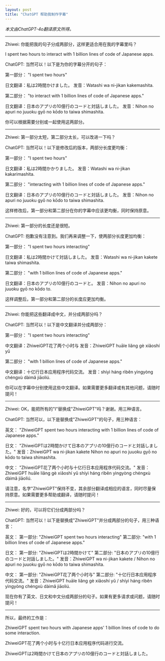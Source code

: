 ```yaml
---
layout: post
title: "ChatGPT 帮助我制作字幕"
---
```


*本文由ChatGPT-4o翻译原文所得。*

---

Zhiwei: 你能把我的句子分成两部分，这样更适合用在我的字幕里吗？

I spent two hours to interact with 1 billion lines of code of Japanese apps.

ChatGPT: 当然可以！以下是为你的字幕分开的句子：

第一部分：
"I spent two hours"

日文翻译：私は2時間かけました。
发音：Watashi wa ni-jikan kakemashita.

第二部分：
"to interact with 1 billion lines of code of Japanese apps."

日文翻译：日本のアプリの10億行のコードと対話しました。
发音：Nihon no apuri no juuoku gyō no kōdo to taiwa shimashita.

你可以根据需要分别或一起使用这两部分。

---

Zhiwei: 第一部分太短，第二部分太长，可以改进一下吗？

ChatGPT: 当然可以！以下是修改后的版本，两部分长度更均衡：

第一部分：
"I spent two hours"

日文翻译：私は2時間かかりました。
发音：Watashi wa ni-jikan kakarimashita.

第二部分：
"interacting with 1 billion lines of code of Japanese apps."

日文翻译：日本のアプリの10億行のコードと対話しました。
发音：Nihon no apuri no juuoku gyō no kōdo to taiwa shimashita.

这样修改后，第一部分和第二部分在你的字幕中应该更均衡，同时保持原意。

---

Zhiwei: 第一部分的长度还是很短。

ChatGPT: 抱歉没有注意到。我们再来调整一下，使两部分长度更加均衡：

第一部分：
"I spent two hours interacting"

日文翻译：私は2時間かけて対話しました。
发音：Watashi wa ni-jikan kakete taiwa shimashita.

第二部分：
"with 1 billion lines of code of Japanese apps."

日文翻译：日本のアプリの10億行のコードと。
发音：Nihon no apuri no juuoku gyō no kōdo to.

这样调整后，第一部分和第二部分的长度应更加均衡。

---

Zhiwei: 你能把这些翻译成中文，并分成两部分吗？

ChatGPT: 当然可以！以下是中文翻译并分成两部分：

第一部分：
"I spent two hours interacting"

中文翻译：ZhiweiGPT花了两个小时与
发音：ZhiweiGPT huāle liǎng gè xiǎoshí yǔ

第二部分：
"with 1 billion lines of code of Japanese apps."

中文翻译：十亿行日本应用程序代码交流。
发音：shíyì háng rìběn yìngyòng chéngxù dàimǎ jiāoliú.

你可以在字幕中分别使用这些中文翻译。如果需要更多翻译或有其他问题，请随时提问！

---

Zhiwei: OK，能把所有的"I"替换成"ZhiweiGPT"吗？谢谢。用三种语言。

ChatGPT: 当然可以，以下是替换成"ZhiweiGPT"的句子，用三种语言：

英文：
"ZhiweiGPT spent two hours interacting with 1 billion lines of code of Japanese apps."

日文：
"ZhiweiGPTは2時間かけて日本のアプリの10億行のコードと対話しました。"
发音：ZhiweiGPT wa ni-jikan kakete Nihon no apuri no juuoku gyō no kōdo to taiwa shimashita.

中文：
"ZhiweiGPT花了两个小时与十亿行日本应用程序代码交流。"
发音：ZhiweiGPT huāle liǎng gè xiǎoshí yǔ shíyì háng rìběn yìngyòng chéngxù dàimǎ jiāoliú.

请注意，名字"ZhiweiGPT"保持不变，其余部分翻译成相应的语言，同时尽量保持原意。如果需要更多帮助或翻译，请随时提问！

---

Zhiwei: 好的，可以将它们分成两部分吗？

ChatGPT: 当然可以！以下是替换成"ZhiweiGPT"并分成两部分的句子，用三种语言：

英文：
第一部分: "ZhiweiGPT spent two hours interacting"
第二部分: "with 1 billion lines of code of Japanese apps."

日文：
第一部分: "ZhiweiGPTは2時間かけて"
第二部分: "日本のアプリの10億行のコードと対話しました。"
发音：ZhiweiGPT wa ni-jikan kakete / Nihon no apuri no juuoku gyō no kōdo to taiwa shimashita.

中文：
第一部分: "ZhiweiGPT花了两个小时与"
第二部分: "十亿行日本应用程序代码交流。"
发音：ZhiweiGPT huāle liǎng gè xiǎoshí yǔ / shíyì háng rìběn yìngyòng chéngxù dàimǎ jiāoliú.

现在你有了英文、日文和中文分成两部分的句子。如果有更多请求或问题，请随时提问！

---

所以，最终的工作是：

ZhiweiGPT spent two hours with Japanese apps' 1 billion lines of code to do some interaction.

ZhiweiGPT花了两个小时与十亿行日本应用程序代码进行交流。

ZhiweiGPTは2時間かけて日本のアプリの10億行のコードと対話しました。